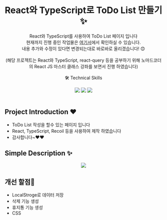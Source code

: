 <p align="center">
  <h1 align="center">React와 TypeScript로 ToDo List 만들기 ✨</h1>

  <p align="center">
React와 TypeScript를 사용하여 ToDo List 페이지 입니다  <br> 현재까지 진행 중인 작업물은 <a href="https://jeonghwan96.github.io/ToDo/">여기서</a>에서 확인하실 수 있습니다.
  <br/>
  내용 추가와 수정이 있다면 변경되는대로 바로바로 올리겠습니다! 😊 
  <br/> 
  <br>
  (해당 프로젝트는 React와 TypeScript, react-query 등을 공부하기 위해 노마드코더의 React JS 마스터 클래스 강좌를 보면서 진행 하였습니다)
  <br/>
  <br/>
  🛠  Technical Skills 
  <br/>
  <br/>
    <img src="https://img.shields.io/badge/-React-0088CC?style=flat&logo=React"/>
     <img src="https://img.shields.io/badge/-TypeScript-CC2277?style=flat&logo=TypeScript"/>
  <img src="https://img.shields.io/badge/-Recoil-F7F8E0?style=flat&logo=Recoil"/>
  <br/>
  <br/>
  
</p>

## Project Introduction ❤️

- ToDo List 작성을 할수 있는 페이지 입니다
- React, TypeScript, Recoil 등을 사용하여 제작 하였습니다
- 감사합니다~❤️❤️

## Simple Description ✨
<p align="center">
  <img src="https://user-images.githubusercontent.com/76175940/185977176-9af10fd7-8f01-45da-bbea-ad1ddea8b5c7.gif">
  </p>
  

## 개선 할점🤔

- LocalStroge로 데이터 저장
- 삭제 기능 생성
- 휴지통 기능 생성
- CSS 
  





